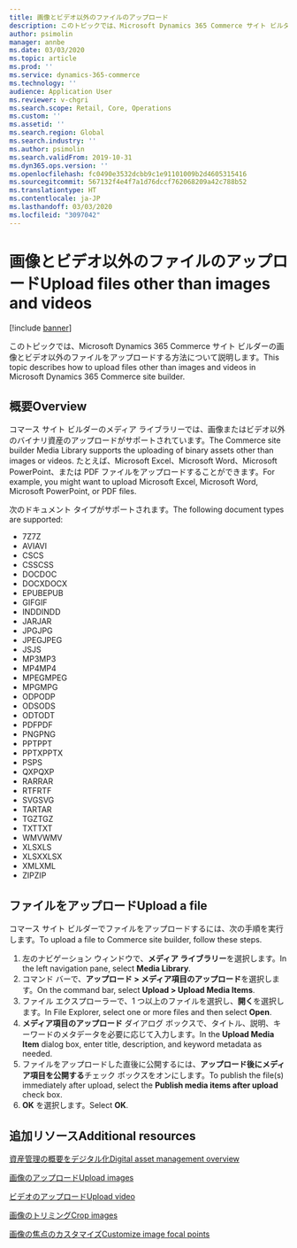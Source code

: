 ```yaml
---
title: 画像とビデオ以外のファイルのアップロード
description: このトピックでは、Microsoft Dynamics 365 Commerce サイト ビルダーの画像とビデオ以外のバイナリ ファイルをアップロードする方法について説明します。
author: psimolin
manager: annbe
ms.date: 03/03/2020
ms.topic: article
ms.prod: ''
ms.service: dynamics-365-commerce
ms.technology: ''
audience: Application User
ms.reviewer: v-chgri
ms.search.scope: Retail, Core, Operations
ms.custom: ''
ms.assetid: ''
ms.search.region: Global
ms.search.industry: ''
ms.author: psimolin
ms.search.validFrom: 2019-10-31
ms.dyn365.ops.version: ''
ms.openlocfilehash: fc0490e3532dcbb9c1e91101009b2d4605315416
ms.sourcegitcommit: 567132f4e4f7a1d76dccf762068209a42c788b52
ms.translationtype: HT
ms.contentlocale: ja-JP
ms.lasthandoff: 03/03/2020
ms.locfileid: "3097042"
---
```

# <a name="upload-files-other-than-images-and-videos"></a><span data-ttu-id="5b64c-103">画像とビデオ以外のファイルのアップロード</span><span class="sxs-lookup"><span data-stu-id="5b64c-103">Upload files other than images and videos</span></span>

[!include [banner](includes/banner.md)]

<span data-ttu-id="5b64c-104">このトピックでは、Microsoft Dynamics 365 Commerce サイト ビルダーの画像とビデオ以外のファイルをアップロードする方法について説明します。</span><span class="sxs-lookup"><span data-stu-id="5b64c-104">This topic describes how to upload files other than images and videos in Microsoft Dynamics 365 Commerce site builder.</span></span>

## <a name="overview"></a><span data-ttu-id="5b64c-105">概要</span><span class="sxs-lookup"><span data-stu-id="5b64c-105">Overview</span></span>

<span data-ttu-id="5b64c-106">コマース サイト ビルダーのメディア ライブラリーでは、画像またはビデオ以外のバイナリ資産のアップロードがサポートされています。</span><span class="sxs-lookup"><span data-stu-id="5b64c-106">The Commerce site builder Media Library supports the uploading of binary assets other than images or videos.</span></span> <span data-ttu-id="5b64c-107">たとえば、Microsoft Excel、Microsoft Word、Microsoft PowerPoint、または PDF ファイルをアップロードすることができます。</span><span class="sxs-lookup"><span data-stu-id="5b64c-107">For example, you might want to upload Microsoft Excel, Microsoft Word, Microsoft PowerPoint, or PDF files.</span></span>

<span data-ttu-id="5b64c-108">次のドキュメント タイプがサポートされます。</span><span class="sxs-lookup"><span data-stu-id="5b64c-108">The following document types are supported:</span></span>
- <span data-ttu-id="5b64c-109">7Z</span><span class="sxs-lookup"><span data-stu-id="5b64c-109">7Z</span></span>
- <span data-ttu-id="5b64c-110">AVI</span><span class="sxs-lookup"><span data-stu-id="5b64c-110">AVI</span></span>
- <span data-ttu-id="5b64c-111">CS</span><span class="sxs-lookup"><span data-stu-id="5b64c-111">CS</span></span>
- <span data-ttu-id="5b64c-112">CSS</span><span class="sxs-lookup"><span data-stu-id="5b64c-112">CSS</span></span>
- <span data-ttu-id="5b64c-113">DOC</span><span class="sxs-lookup"><span data-stu-id="5b64c-113">DOC</span></span>
- <span data-ttu-id="5b64c-114">DOCX</span><span class="sxs-lookup"><span data-stu-id="5b64c-114">DOCX</span></span>
- <span data-ttu-id="5b64c-115">EPUB</span><span class="sxs-lookup"><span data-stu-id="5b64c-115">EPUB</span></span>
- <span data-ttu-id="5b64c-116">GIF</span><span class="sxs-lookup"><span data-stu-id="5b64c-116">GIF</span></span>
- <span data-ttu-id="5b64c-117">INDD</span><span class="sxs-lookup"><span data-stu-id="5b64c-117">INDD</span></span>
- <span data-ttu-id="5b64c-118">JAR</span><span class="sxs-lookup"><span data-stu-id="5b64c-118">JAR</span></span>
- <span data-ttu-id="5b64c-119">JPG</span><span class="sxs-lookup"><span data-stu-id="5b64c-119">JPG</span></span>
- <span data-ttu-id="5b64c-120">JPEG</span><span class="sxs-lookup"><span data-stu-id="5b64c-120">JPEG</span></span>
- <span data-ttu-id="5b64c-121">JS</span><span class="sxs-lookup"><span data-stu-id="5b64c-121">JS</span></span>
- <span data-ttu-id="5b64c-122">MP3</span><span class="sxs-lookup"><span data-stu-id="5b64c-122">MP3</span></span>
- <span data-ttu-id="5b64c-123">MP4</span><span class="sxs-lookup"><span data-stu-id="5b64c-123">MP4</span></span>
- <span data-ttu-id="5b64c-124">MPEG</span><span class="sxs-lookup"><span data-stu-id="5b64c-124">MPEG</span></span>
- <span data-ttu-id="5b64c-125">MPG</span><span class="sxs-lookup"><span data-stu-id="5b64c-125">MPG</span></span>
- <span data-ttu-id="5b64c-126">ODP</span><span class="sxs-lookup"><span data-stu-id="5b64c-126">ODP</span></span>
- <span data-ttu-id="5b64c-127">ODS</span><span class="sxs-lookup"><span data-stu-id="5b64c-127">ODS</span></span>
- <span data-ttu-id="5b64c-128">ODT</span><span class="sxs-lookup"><span data-stu-id="5b64c-128">ODT</span></span>
- <span data-ttu-id="5b64c-129">PDF</span><span class="sxs-lookup"><span data-stu-id="5b64c-129">PDF</span></span>
- <span data-ttu-id="5b64c-130">PNG</span><span class="sxs-lookup"><span data-stu-id="5b64c-130">PNG</span></span>
- <span data-ttu-id="5b64c-131">PPT</span><span class="sxs-lookup"><span data-stu-id="5b64c-131">PPT</span></span>
- <span data-ttu-id="5b64c-132">PPTX</span><span class="sxs-lookup"><span data-stu-id="5b64c-132">PPTX</span></span>
- <span data-ttu-id="5b64c-133">PS</span><span class="sxs-lookup"><span data-stu-id="5b64c-133">PS</span></span>
- <span data-ttu-id="5b64c-134">QXP</span><span class="sxs-lookup"><span data-stu-id="5b64c-134">QXP</span></span>
- <span data-ttu-id="5b64c-135">RAR</span><span class="sxs-lookup"><span data-stu-id="5b64c-135">RAR</span></span>
- <span data-ttu-id="5b64c-136">RTF</span><span class="sxs-lookup"><span data-stu-id="5b64c-136">RTF</span></span>
- <span data-ttu-id="5b64c-137">SVG</span><span class="sxs-lookup"><span data-stu-id="5b64c-137">SVG</span></span>
- <span data-ttu-id="5b64c-138">TAR</span><span class="sxs-lookup"><span data-stu-id="5b64c-138">TAR</span></span>
- <span data-ttu-id="5b64c-139">TGZ</span><span class="sxs-lookup"><span data-stu-id="5b64c-139">TGZ</span></span>
- <span data-ttu-id="5b64c-140">TXT</span><span class="sxs-lookup"><span data-stu-id="5b64c-140">TXT</span></span>
- <span data-ttu-id="5b64c-141">WMV</span><span class="sxs-lookup"><span data-stu-id="5b64c-141">WMV</span></span>
- <span data-ttu-id="5b64c-142">XLS</span><span class="sxs-lookup"><span data-stu-id="5b64c-142">XLS</span></span>
- <span data-ttu-id="5b64c-143">XLSX</span><span class="sxs-lookup"><span data-stu-id="5b64c-143">XLSX</span></span>
- <span data-ttu-id="5b64c-144">XML</span><span class="sxs-lookup"><span data-stu-id="5b64c-144">XML</span></span>
- <span data-ttu-id="5b64c-145">ZIP</span><span class="sxs-lookup"><span data-stu-id="5b64c-145">ZIP</span></span>

## <a name="upload-a-file"></a><span data-ttu-id="5b64c-146">ファイルをアップロード</span><span class="sxs-lookup"><span data-stu-id="5b64c-146">Upload a file</span></span>

<span data-ttu-id="5b64c-147">コマース サイト ビルダーでファイルをアップロードするには、次の手順を実行します。</span><span class="sxs-lookup"><span data-stu-id="5b64c-147">To upload a file to Commerce site builder, follow these steps.</span></span>

1. <span data-ttu-id="5b64c-148">左のナビゲーション ウィンドウで、**メディア ライブラリー**を選択します。</span><span class="sxs-lookup"><span data-stu-id="5b64c-148">In the left navigation pane, select **Media Library**.</span></span>
1. <span data-ttu-id="5b64c-149">コマンド バーで、**アップロード \> メディア項目のアップロード**を選択します。</span><span class="sxs-lookup"><span data-stu-id="5b64c-149">On the command bar, select **Upload \> Upload Media Items**.</span></span>
1. <span data-ttu-id="5b64c-150">ファイル エクスプローラーで、1 つ以上のファイルを選択し、**開く**を選択します。</span><span class="sxs-lookup"><span data-stu-id="5b64c-150">In File Explorer, select one or more files and then select **Open**.</span></span>
1. <span data-ttu-id="5b64c-151">**メディア項目のアップロード** ダイアログ ボックスで、タイトル、説明、キーワードのメタデータを必要に応じて入力します。</span><span class="sxs-lookup"><span data-stu-id="5b64c-151">In the **Upload Media Item** dialog box, enter title, description, and keyword metadata as needed.</span></span>
1. <span data-ttu-id="5b64c-152">ファイルをアップロードした直後に公開するには、**アップロード後にメディア項目を公開する**チェック ボックスをオンにします。</span><span class="sxs-lookup"><span data-stu-id="5b64c-152">To publish the file(s) immediately after upload, select the **Publish media items after upload** check box.</span></span>
1. <span data-ttu-id="5b64c-153">**OK** を選択します。</span><span class="sxs-lookup"><span data-stu-id="5b64c-153">Select **OK**.</span></span>

## <a name="additional-resources"></a><span data-ttu-id="5b64c-154">追加リソース</span><span class="sxs-lookup"><span data-stu-id="5b64c-154">Additional resources</span></span>

[<span data-ttu-id="5b64c-155">資産管理の概要をデジタル化</span><span class="sxs-lookup"><span data-stu-id="5b64c-155">Digital asset management overview</span></span>](dam-overview.md)

[<span data-ttu-id="5b64c-156">画像のアップロード</span><span class="sxs-lookup"><span data-stu-id="5b64c-156">Upload images</span></span>](dam-upload-images.md)

[<span data-ttu-id="5b64c-157">ビデオのアップロード</span><span class="sxs-lookup"><span data-stu-id="5b64c-157">Upload video</span></span>](dam-upload-video.md)

[<span data-ttu-id="5b64c-158">画像のトリミング</span><span class="sxs-lookup"><span data-stu-id="5b64c-158">Crop images</span></span>](dam-crop-images.md)

[<span data-ttu-id="5b64c-159">画像の焦点のカスタマイズ</span><span class="sxs-lookup"><span data-stu-id="5b64c-159">Customize image focal points</span></span>](dam-custom-focal-point.md)
